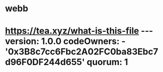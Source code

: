 # webb
# https://tea.xyz/what-is-this-file --- version: 1.0.0 codeOwners:   - '0x3B8c7cc6Fbc2A02FC0ba83Ebc7d96F0DF244d655' quorum: 1
